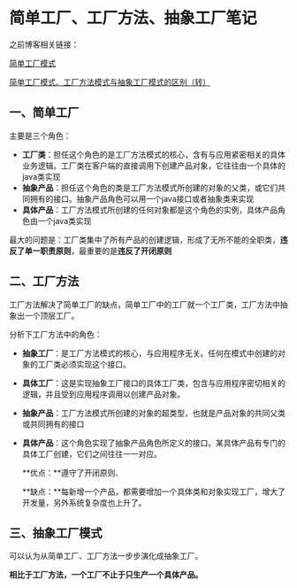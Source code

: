# 简单工厂、工厂方法、抽象工厂笔记

之前博客相关链接：

[简单工厂模式](https://www.cnblogs.com/heliusKing/p/11575504.html)

[简单工厂模式、工厂方法模式与抽象工厂模式的区别（转）](https://www.cnblogs.com/heliusKing/p/11577837.html)



## 一、简单工厂

主要是三个角色：

- **工厂类**：担任这个角色的是工厂方法模式的核心，含有与应用紧密相关的具体业务逻辑。工厂类在客户端的直接调用下创建产品对象，它往往由一个具体的java类实现
- **抽象产品**：担任这个角色的类是工厂方法模式所创建的对象的父类，或它们共同拥有的接口。抽象产品角色可以用一个java接口或者抽象类来实现
- **具体产品**：工厂方法模式所创建的任何对象都是这个角色的实例，具体产品角色由一个java类实现

最大的问题是：工厂类集中了所有产品的创建逻辑，形成了无所不能的全职类，**违反了单一职责原则**，最重要的是**违反了开闭原则**

## 二、工厂方法

工厂方法解决了简单工厂的缺点，简单工厂中的工厂就一个工厂类，工厂方法中抽象出一个顶层工厂。

分析下工厂方法中的角色：

- **抽象工厂**：是工厂方法模式的核心，与应用程序无关。任何在模式中创建的对象的工厂类必须实现这个接口。

- **具体工厂**：这是实现抽象工厂接口的具体工厂类，包含与应用程序密切相关的逻辑，并且受到应用程序调用以创建产品对象。

- **抽象产品**：工厂方法模式所创建的对象的超类型，也就是产品对象的共同父类或共同拥有的接口

- **具体产品**：这个角色实现了抽象产品角色所定义的接口。某具体产品有专门的具体工厂创建，它们之间往往一一对应。

  **优点：**遵守了开闭原则、

  **缺点：**每新增一个产品，都需要增加一个具体类和对象实现工厂，增大了开发量，另外系统复杂度也上升了。

## 三、抽象工厂模式

可以认为从简单工厂、工厂方法一步步演化成抽象工厂。

**相比于工厂方法，一个工厂不止于只生产一个具体产品。**



